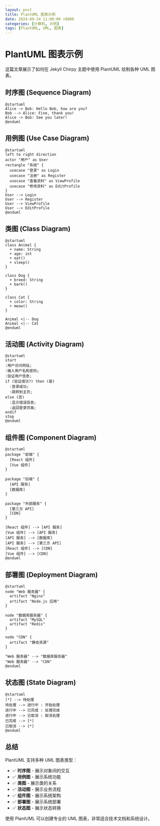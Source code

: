 ```yaml
---
layout: post
title: PlantUML 图表示例
date: 2024-09-24 11:00:00 +0800
categories: [计算机, 示例]
tags: [PlantUML, UML, 图表]
---
```


# PlantUML 图表示例

这篇文章展示了如何在 Jekyll Chirpy 主题中使用 PlantUML 绘制各种 UML 图表。

## 时序图 (Sequence Diagram)

```plantuml
@startuml
Alice -> Bob: Hello Bob, how are you?
Bob --> Alice: Fine, thank you!
Alice -> Bob: See you later!
@enduml
```

## 用例图 (Use Case Diagram)

```plantuml
@startuml
left to right direction
actor "用户" as User
rectangle "系统" {
  usecase "登录" as Login
  usecase "注册" as Register
  usecase "查看资料" as ViewProfile
  usecase "修改资料" as EditProfile
}
User --> Login
User --> Register
User --> ViewProfile
User --> EditProfile
@enduml
```

## 类图 (Class Diagram)

```plantuml
@startuml
class Animal {
  + name: String
  + age: int
  + eat()
  + sleep()
}

class Dog {
  + breed: String
  + bark()
}

class Cat {
  + color: String
  + meow()
}

Animal <|-- Dog
Animal <|-- Cat
@enduml
```

## 活动图 (Activity Diagram)

```plantuml
@startuml
start
:用户访问网站;
:输入用户名和密码;
:验证用户信息;
if (验证成功?) then (是)
  :登录成功;
  :跳转到主页;
else (否)
  :显示错误信息;
  :返回登录页面;
endif
stop
@enduml
```

## 组件图 (Component Diagram)

```plantuml
@startuml
package "前端" {
  [React 组件]
  [Vue 组件]
}

package "后端" {
  [API 服务]
  [数据库]
}

package "外部服务" {
  [第三方 API]
  [CDN]
}

[React 组件] --> [API 服务]
[Vue 组件] --> [API 服务]
[API 服务] --> [数据库]
[API 服务] --> [第三方 API]
[React 组件] --> [CDN]
[Vue 组件] --> [CDN]
@enduml
```

## 部署图 (Deployment Diagram)

```plantuml
@startuml
node "Web 服务器" {
  artifact "Nginx"
  artifact "Node.js 应用"
}

node "数据库服务器" {
  artifact "MySQL"
  artifact "Redis"
}

node "CDN" {
  artifact "静态资源"
}

"Web 服务器" --> "数据库服务器"
"Web 服务器" --> "CDN"
@enduml
```

## 状态图 (State Diagram)

```plantuml
@startuml
[*] --> 待处理
待处理 --> 进行中 : 开始处理
进行中 --> 已完成 : 处理完成
进行中 --> 已取消 : 取消处理
已完成 --> [*]
已取消 --> [*]
@enduml
```

## 总结

PlantUML 支持多种 UML 图表类型：

- ✅ **时序图** - 展示对象间的交互
- ✅ **用例图** - 展示系统功能
- ✅ **类图** - 展示类的关系
- ✅ **活动图** - 展示业务流程
- ✅ **组件图** - 展示系统架构
- ✅ **部署图** - 展示系统部署
- ✅ **状态图** - 展示状态转换

使用 PlantUML 可以创建专业的 UML 图表，非常适合技术文档和系统设计。
